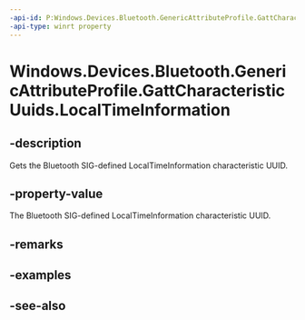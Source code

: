 ```yaml
---
-api-id: P:Windows.Devices.Bluetooth.GenericAttributeProfile.GattCharacteristicUuids.LocalTimeInformation
-api-type: winrt property
---
```


<!-- Property syntax
public System.Guid LocalTimeInformation { get; }
-->

# Windows.Devices.Bluetooth.GenericAttributeProfile.GattCharacteristicUuids.LocalTimeInformation

## -description
Gets the Bluetooth SIG-defined LocalTimeInformation characteristic UUID.

## -property-value
The Bluetooth SIG-defined LocalTimeInformation characteristic UUID.

## -remarks

## -examples

## -see-also
